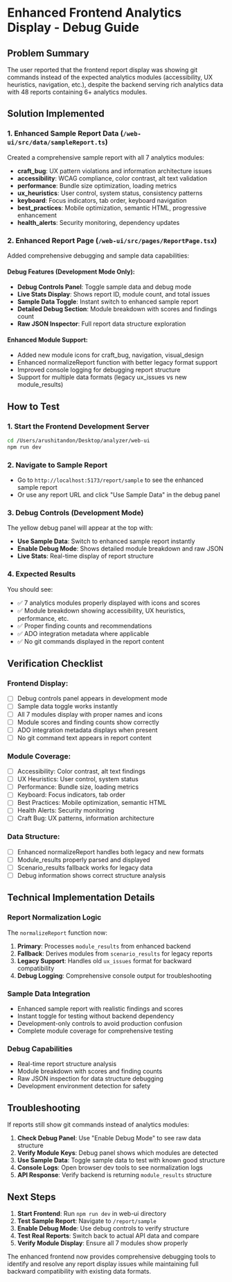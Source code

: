 # Enhanced Frontend Analytics Display - Debug Guide

## Problem Summary
The user reported that the frontend report display was showing git commands instead of the expected analytics modules (accessibility, UX heuristics, navigation, etc.), despite the backend serving rich analytics data with 48 reports containing 6+ analytics modules.

## Solution Implemented

### 1. Enhanced Sample Report Data (`/web-ui/src/data/sampleReport.ts`)
Created a comprehensive sample report with all 7 analytics modules:
- **craft_bug**: UX pattern violations and information architecture issues
- **accessibility**: WCAG compliance, color contrast, alt text validation
- **performance**: Bundle size optimization, loading metrics
- **ux_heuristics**: User control, system status, consistency patterns
- **keyboard**: Focus indicators, tab order, keyboard navigation
- **best_practices**: Mobile optimization, semantic HTML, progressive enhancement
- **health_alerts**: Security monitoring, dependency updates

### 2. Enhanced Report Page (`/web-ui/src/pages/ReportPage.tsx`)
Added comprehensive debugging and sample data capabilities:

#### Debug Features (Development Mode Only):
- **Debug Controls Panel**: Toggle sample data and debug mode
- **Live Stats Display**: Shows report ID, module count, and total issues
- **Sample Data Toggle**: Instant switch to enhanced sample report
- **Detailed Debug Section**: Module breakdown with scores and findings count
- **Raw JSON Inspector**: Full report data structure exploration

#### Enhanced Module Support:
- Added new module icons for craft_bug, navigation, visual_design
- Enhanced normalizeReport function with better legacy format support
- Improved console logging for debugging report structure
- Support for multiple data formats (legacy ux_issues vs new module_results)

## How to Test

### 1. Start the Frontend Development Server
```bash
cd /Users/arushitandon/Desktop/analyzer/web-ui
npm run dev
```

### 2. Navigate to Sample Report
- Go to `http://localhost:5173/report/sample` to see the enhanced sample report
- Or use any report URL and click "Use Sample Data" in the debug panel

### 3. Debug Controls (Development Mode)
The yellow debug panel will appear at the top with:
- **Use Sample Data**: Switch to enhanced sample report instantly
- **Enable Debug Mode**: Shows detailed module breakdown and raw JSON
- **Live Stats**: Real-time display of report structure

### 4. Expected Results
You should see:
- ✅ 7 analytics modules properly displayed with icons and scores
- ✅ Module breakdown showing accessibility, UX heuristics, performance, etc.
- ✅ Proper finding counts and recommendations
- ✅ ADO integration metadata where applicable
- ✅ No git commands displayed in the report content

## Verification Checklist

### Frontend Display:
- [ ] Debug controls panel appears in development mode
- [ ] Sample data toggle works instantly
- [ ] All 7 modules display with proper names and icons
- [ ] Module scores and finding counts show correctly
- [ ] ADO integration metadata displays when present
- [ ] No git command text appears in report content

### Module Coverage:
- [ ] Accessibility: Color contrast, alt text findings
- [ ] UX Heuristics: User control, system status
- [ ] Performance: Bundle size, loading metrics
- [ ] Keyboard: Focus indicators, tab order
- [ ] Best Practices: Mobile optimization, semantic HTML
- [ ] Health Alerts: Security monitoring
- [ ] Craft Bug: UX patterns, information architecture

### Data Structure:
- [ ] Enhanced normalizeReport handles both legacy and new formats
- [ ] Module_results properly parsed and displayed
- [ ] Scenario_results fallback works for legacy data
- [ ] Debug information shows correct structure analysis

## Technical Implementation Details

### Report Normalization Logic
The `normalizeReport` function now:
1. **Primary**: Processes `module_results` from enhanced backend
2. **Fallback**: Derives modules from `scenario_results` for legacy reports
3. **Legacy Support**: Handles old `ux_issues` format for backward compatibility
4. **Debug Logging**: Comprehensive console output for troubleshooting

### Sample Data Integration
- Enhanced sample report with realistic findings and scores
- Instant toggle for testing without backend dependency
- Development-only controls to avoid production confusion
- Complete module coverage for comprehensive testing

### Debug Capabilities
- Real-time report structure analysis
- Module breakdown with scores and finding counts
- Raw JSON inspection for data structure debugging
- Development environment detection for safety

## Troubleshooting

If reports still show git commands instead of analytics modules:

1. **Check Debug Panel**: Use "Enable Debug Mode" to see raw data structure
2. **Verify Module Keys**: Debug panel shows which modules are detected
3. **Use Sample Data**: Toggle sample data to test with known good structure
4. **Console Logs**: Open browser dev tools to see normalization logs
5. **API Response**: Verify backend is returning `module_results` structure

## Next Steps

1. **Start Frontend**: Run `npm run dev` in web-ui directory
2. **Test Sample Report**: Navigate to `/report/sample`
3. **Enable Debug Mode**: Use debug controls to verify structure
4. **Test Real Reports**: Switch back to actual API data and compare
5. **Verify Module Display**: Ensure all 7 modules show properly

The enhanced frontend now provides comprehensive debugging tools to identify and resolve any report display issues while maintaining full backward compatibility with existing data formats.
